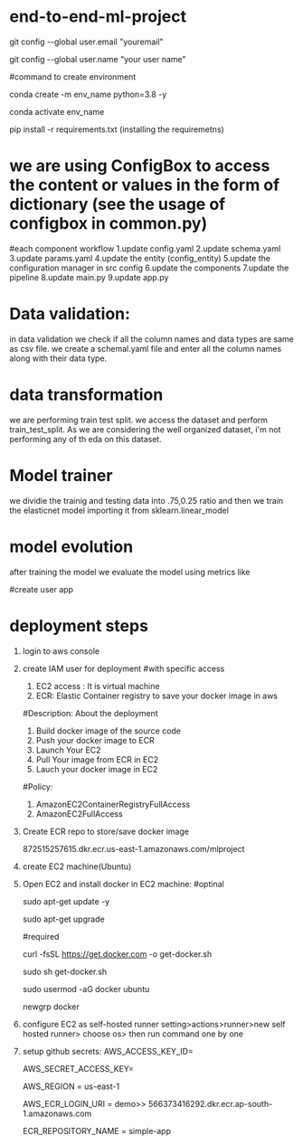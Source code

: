 # end-to-end-ml-project

git config --global user.email "youremail"

git config --global user.name "your user name"

#command to create environment

conda create -m env_name python=3.8 -y

conda activate env_name

pip install -r requirements.txt (installing the requiremetns)

# we are using ConfigBox to access the content or values in the form of dictionary (see the usage of configbox in common.py)

#each component workflow
1.update config.yaml
2.update schema.yaml
3.update params.yaml
4.update the entity (config_entity)
5.update the configuration manager in src config
6.update the components
7.update the pipeline
8.update main.py
9.update app.py

# Data validation:
in data validation we check if all the column names and data types are same as csv file.  we create a schemal.yaml file and enter all the column names along with their data type.

# data transformation
we are performing train test split. we access the dataset and perform train_test_split.
As we are considering the well organized dataset, i'm not performing any of th eda on this dataset.


# Model trainer
we dividie the trainig and testing data into .75,0.25 ratio and then we train the elasticnet model importing it from sklearn.linear_model

# model evolution
after training the model we evaluate the model using metrics like 


#create user app

# deployment steps
1. login to aws console
2. create IAM user for deployment
    #with specific access

    1. EC2 access : It is virtual machine
    2. ECR: Elastic Container registry to save your docker image in aws

    #Description: About the deployment
    1. Build docker image of the source code
    2. Push your docker image to ECR
    3. Launch Your EC2 
    4. Pull Your image from ECR in EC2
    5. Lauch your docker image in EC2

    #Policy:
    1. AmazonEC2ContainerRegistryFullAccess
    2. AmazonEC2FullAccess

3. Create ECR repo to store/save docker image

   872515257615.dkr.ecr.us-east-1.amazonaws.com/mlproject

5. create EC2 machine(Ubuntu)
6. Open EC2 and install docker in EC2 machine:
    #optinal

    sudo apt-get update -y

    sudo apt-get upgrade

    #required

    curl -fsSL https://get.docker.com -o get-docker.sh

    sudo sh get-docker.sh

    sudo usermod -aG docker ubuntu

    newgrp docker
7. configure EC2 as self-hosted runner
    setting>actions>runner>new self hosted runner> choose os> then run command one by one
8. setup github secrets:
    AWS_ACCESS_KEY_ID=

    AWS_SECRET_ACCESS_KEY=

    AWS_REGION = us-east-1

    AWS_ECR_LOGIN_URI = demo>>  566373416292.dkr.ecr.ap-south-1.amazonaws.com

    ECR_REPOSITORY_NAME = simple-app
